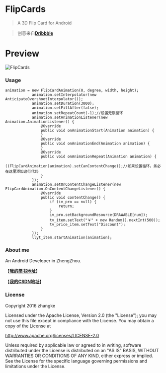 
# FlipCards
>A 3D Flip Card for Android

>创意来自[**Dribbble**](https://dribbble.com)

# Preview

![FlipCards](gif/screen.gif)


### Usage
```
animation = new FlipCardAnimation(0, degree, width, height);
            animation.setInterpolator(new AnticipateOvershootInterpolator());
            animation.setDuration(3000);
            animation.setFillAfter(false);
            animation.setRepeatCount(-1);//设置无限循环
            animation.setAnimationListener(new Animation.AnimationListener() {
                @Override
                public void onAnimationStart(Animation animation) {
                }
                @Override
                public void onAnimationEnd(Animation animation) {
                }
                @Override
                public void onAnimationRepeat(Animation animation) {
                    ((FlipCardAnimation)animation).setCanContentChange();//如果设置循环，务必在这里添加这行代码
                }
            });
            animation.setOnContentChangeListener(new FlipCardAnimation.OnContentChangeListener() {
                @Override
                public void contentChange() {
                    if (iv_pro == null) {
                        return;
                    }
                    iv_pro.setBackgroundResource(DRAWABLE[num]);
                    tv_item.setText("￥" + new Random().nextInt(500));
                    tv_price_item.setText("Discount");
                }
            });
            llyt_item.startAnimation(animation);
```
### About me

An Android Developer in ZhengZhou.

【[**我的简书地址**](http://www.jianshu.com/users/3c751e06dc32/latest_articles)】

【[**我的CSDN地址**](http://blog.csdn.net/zhangke3016)】


### License

Copyright  2016  zhangke

Licensed under the Apache License, Version 2.0 (the "License");
you may not use this file except in compliance with the License.
You may obtain a copy of the License at

   http://www.apache.org/licenses/LICENSE-2.0
     
Unless required by applicable law or agreed to in writing, software
distributed under the License is distributed on an "AS IS" BASIS,
WITHOUT WARRANTIES OR CONDITIONS OF ANY KIND, either express or implied.
See the License for the specific language governing permissions and
limitations under the License.
